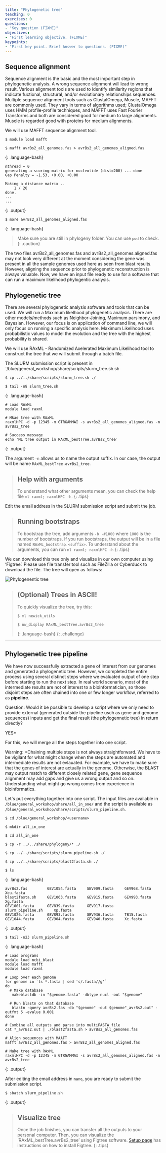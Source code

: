 ```yaml
---
title: "Phylogenetic tree"
teaching: 0
exercises: 0
questions:
- "Key question (FIXME)"
objectives:
- "First learning objective. (FIXME)"
keypoints:
- "First key point. Brief Answer to questions. (FIXME)"
---
```


## Sequence alignment

Sequence alignment is the basic and the most important step in phylogenetic analysis. 
A wrong sequence alignment will lead to wrong result. 
Various alignment tools are used to identify similarity regions that indicate fuctional, 
structural, and/or evolutionary relationships sequences. 
Multiple sequence alignment tools such as ClustalOmega, Muscle, MAFFT are commonly used. 
They vary in terms of algorithms used; ClustalOmega uses HMM profile-profile techniques, 
and MAFFT uses Fast Fourier Transforms and 
both are considered good for medium to large alignments. 
Muscle is regarded good with proteins for medium alignments.

We will use MAFFT sequence alignment tool.

~~~
$ module load mafft

$ mafft avrBs2_all_genomes.fas > avrBs2_all_genomes_aligned.fas
~~~
{: .language-bash}

~~~
nthread = 0
generating a scoring matrix for nucleotide (dist=200) ... done
Gap Penalty = -1.53, +0.00, +0.00

Making a distance matrix ..
    1 / 20
done.
...
...
~~~
{: .output}

~~~
$ more avrBs2_all_genomes_aligned.fas
~~~
{: .language-bash}

> Make sure you are still in phylogeny folder. You can use `pwd` to check.
{: .caution}

The two files avrBs2_all_genomes.fas and avrBs2_all_genomes.aligned.fas 
may not look very different at the moment considering the gene was present 
in all the sample genomes used here as seen from blast results. 
However, aligning the sequence prior to phylogenetic reconstruction is always valuable.
Now, we have an input file ready to use for a software that can run a 
maximum likelihood phylogentic analysis. 

## Phylogenetic tree

There are several phylogenetic analysis software and tools that can be used. 
We will run a Maximum likelhood phylogenetic analysis. 
There are other models/methods such as Neighbor-Joining, Maximum parsimony, and Bayesian. 
However, our focus is on application of command line, 
we will only focus on running a specific analysis here.
Maximum Likelihood uses probabilistic values to model the evolution and 
the tree with the highest probability is shared.

We will use RAxML - Randomized Axelerated Maximum Likelihood tool to 
construct the tree that we will submit through a batch file.

The SLURM submission script is present in `/blue/general_workshop/share/scripts/slurm_tree.sh.sh

~~~
$ cp ../../share/scripts/slurm_tree.sh ./

$ tail -n8 slurm_tree.sh
~~~
{: .language-bash}

~~~
# Load RAxML
module load raxml

# Mkae tree with RAxML
raxmlHPC -d -p 12345 -m GTRGAMMAI -s avrBs2_all_genomes_aligned.fas -n avrBs2_tree

# Success message
echo 'ML tree output in RAxML_bestTree.avrBs2_tree'
~~~
{: .output}

The argument `-n` allows us to name the output suffix. In our case, the output will
be name `RAxML_bestTree.avrBs2_tree`.

> ## Help with arguments
> To understand what other arguments mean, you can check the help file `ml raxml; raxmlHPC -h`.
{: .tips}

Edit the email address in the SLURM submission script and submit the job.

> ## Running bootstraps
> To bootstrap the tree, add arguments `-b -#1000` 
> where `1000` is the number of bootstraps.
> If you run bootstraps, the output will be in a file named `RAxML_bootstrap.<suffix>`.
> To understand about the arguments, you can run `ml raxml; raxmlHPC -h`
{: .tips}

We can download this tree only and visualize in our own computer using ‘Figtree’. 
Please use file transfer tool such as FileZilla or Cyberduck to download the file. 
The tree will open as follows:

![Phylogenentic tree](/fig/tree.png)

> ## (Optional) Trees in ASCII!
> To quickly visualize the tree, try this:
> ~~~
> $ ml newick_utils
>
> $ nw_display RAxML_bestTree.avrBs2_tree
> ~~~
> {: .language-bash}
{: .challenge}
---

## Phylogenetic tree pipeline

We have now successfully extracted a gene of interest from our genomes and 
generated a phylogenetic tree. 
However, we completed the entire process using several distinct steps where
we evaluated output of one step before starting to run the next step.
In real world scenario, most of the intermediate results are not of 
interest to a bioinformatician, so those disjoint steps are often chained
into one or few longer workflow, referred to as **pipeline**. 

Question: Would it be possible to develop a script where we only need to 
provide external (generated outside the pipeline usch as gene and
genome sequences) inputs and get the final result (the phylogennetic tree) 
in return directly?

YES*

For this, we will merge all the steps together into one script.

Warning: *Chaining multiple steps is not always straightforward. 
We have to be vigilant for what might change when the steps are automated and 
intermediate  results are not evlauated.
For example, we have to make sure that the genes of interest are actually in the genome. 
Otherwise, the BLAST may output match to different closely related gene, 
gene sequence alignment may add gaps and give us a wrong output and so on. 
Understanding what might go wrong comes from experience in bioinformatics.

Let's put everything together into one script. The input files are
available in `/blue/general_workshop/share/all_in_one/` and the 
script is available as `/blue/general_workshop/share/scripts/slurm_pipeline.sh`.

~~~
$ cd /blue/general_workshop/<username>

$ mkdir all_in_one

$ cd all_in_one

$ cp -r ../../share/phylogeny/* ./

$ cp ../../share/scripts/slurm_pipeline.sh ./

$ cp ../../share/scripts/blast2fasta.sh ./

$ ls
~~~
{: .language-bash}

~~~
avrBs2.fas         GEV1054.fasta     GEV909.fasta     GEV968.fasta          Xeu.fasta
blast2fasta.sh     GEV1063.fasta     GEV915.fasta     GEV993.fasta          Xg.fasta
GEV1001.fasta      GEV839.fasta      GEV917.fasta     slurm_pipeline.sh     Xp.fasta
GEV1026.fasta      GEV893.fasta      GEV936.fasta     TB15.fasta
GEV1044.fasta      GEV904.fasta      GEV940.fasta     Xc.fasta
~~~
{: .output}

~~~
$ tail -n23 slurm_pipeline.sh
~~~
{: .language-bash}

~~~
# Load programs
module load ncbi_blast
module load mafft
module load raxml

# Loop over each genome
for genome in `ls *.fasta | sed 's/.fasta//g'`
do
  # Make database
   makeblastdb -in "$genome.fasta" -dbtype nucl -out "$genome"

  # Run blastn on that database
   blastn -query avrBs2.fas -db "$genome" -out $genome"_avrBs2.out" -outfmt 5 -evalue 0.001
done

# Combine all outputs and parse into multiFASTA file
cat *_avrBs2.out | ./blast2fasta.sh > avrBs2_all_genomes.fas

# Align sequences with MAAFT
mafft avrBs2_all_genomes.fas > avrBs2_all_genomes_aligned.fas

# Make tree with RAxML
raxmlHPC -d -p 12345 -m GTRGAMMAI -s avrBs2_all_genomes_aligned.fas -n avrBs2_tree
~~~
{: .output}

After editing the email address in `nano`, you are ready to submit the submission script.

~~~
$ sbatch slurm_pipeline.sh
~~~
{: .output}


> ## Visualize tree
> Once the job finishes, you can transfer all the outputs to your personal computer. 
> Then, you can visualize the ‘RAxML_bestTree.avrBs2_tree’ using Figtree software. 
> [Setup page](/setup.html) has instructions on how to install Figtree.
{: .tips}